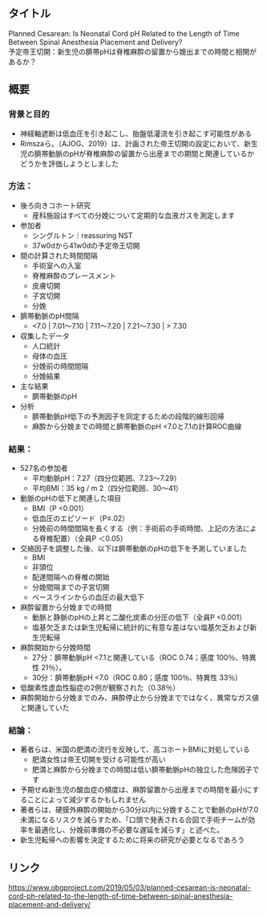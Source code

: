 ## タイトル
Planned Cesarean: Is Neonatal Cord pH Related to the Length of Time Between Spinal Anesthesia Placement and Delivery?  
予定帝王切開：新生児の臍帯pHは脊椎麻酔の留置から娩出までの時間と相関があるか？

## 概要
### 背景と目的
* 神経軸遮断は低血圧を引き起こし、胎盤低灌流を引き起こす可能性がある
* Rimszaら。（AJOG、2019）は、計画された帝王切開の設定において、新生児の臍帯動脈のpHが脊椎麻酔の留置から出産までの期間と関連しているかどうかを評価しようとしました
### 方法：
* 後ろ向きコホート研究
  * 産科施設はすべての分娩について定期的な血液ガスを測定します
* 参加者
  * シングルトン｜reassuring NST
  * 37w0dから41w0dの予定帝王切開
* 間の計算された時間間隔
  * 手術室への入室
  * 脊椎麻酔のプレースメント
  * 皮膚切開
  * 子宮切開
  * 分娩
* 臍帯動脈のpH間隔
  * <7.0 | 7.01〜7.10 | 7.11〜7.20 | 7.21〜7.30 | > 7.30
* 収集したデータ
  * 人口統計
  * 母体の血圧
  * 分娩前の時間間隔
  * 分娩結果
* 主な結果
  * 臍帯動脈のpH
* 分析
  * 臍帯動脈pH低下の予測因子を同定するための段階的線形回帰
  * 麻酔から分娩までの時間と臍帯動脈のpH <7.0と7.1の計算ROC曲線
### 結果：
* 527名の参加者
  * 平均動脈pH：7.27（四分位範囲、7.23〜7.29）
  * 平均BMI：35 kg / m 2（四分位範囲、30〜41）
* 動脈のpHの低下と関連した項目
  * BMI（P <0.001）
  * 低血圧のエピソード（P≤.02）
  * 分娩前の時間間隔を長くする（例：手術前の手術時間、上記の方法による脊椎配置）（全員P ＜0.05）
* 交絡因子を調整した後、以下は臍帯動脈のpHの低下を予測していました
  * BMI
  * 非頭位
  * 配達間隔への脊椎の開始
  * 分娩間隔までの子宮切開
  * ベースラインからの血圧の最大低下
* 麻酔留置から分娩までの時間
  * 動脈と静脈のpHの上昇と二酸化炭素の分圧の低下（全員P <0.001）
  * 塩基欠乏または新生児転帰に統計的に有意な差はない塩基欠乏および新生児転帰
* 麻酔開始から分娩時間
  * 27分：臍帯動脈pH <7.1と関連している（ROC 0.74；感度 100％、特異性 21％）。
  * 30分：臍帯動脈pH <7.0（ROC 0.80；感度 100％、特異性 33％）
* 低酸素性虚血性脳症の2例が観察された（0.38％）
* 麻酔開始から分娩までのみ、麻酔停止から分娩までではなく、異常なガス値と関連していた
### 結論：
* 著者らは、米国の肥満の流行を反映して、高コホートBMIに対処している
  * 肥満女性は帝王切開を受ける可能性が高い
  * 肥満と麻酔から分娩までの時間は低い臍帯動脈pHの独立した危険因子です
* 予期せぬ新生児の酸血症の頻度は、麻酔留置から出産までの時間を最小にすることによって減少するかもしれません
* 著者らは、硬膜外麻酔の開始から30分以内に分娩することで動脈のpHが7.0未満になるリスクを減らすため、「口頭で発表される合図で手術チームが効率を最適化し、分娩前準備の不必要な遅延を減らす」と述べた。
* 新生児転帰への影響を決定するために将来の研究が必要となるであろう

## リンク
https://www.obgproject.com/2019/05/03/planned-cesarean-is-neonatal-cord-ph-related-to-the-length-of-time-between-spinal-anesthesia-placement-and-delivery/
